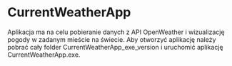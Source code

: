 # CurrentWeatherApp
 
Aplikacja ma na celu pobieranie danych z API OpenWeather i wizualizację pogody w zadanym mieście na świecie.
Aby otworzyć aplikację należy pobrać cały folder CurrentWeatherApp_exe_version i uruchomić aplikację CurrentWeatherApp.exe.
